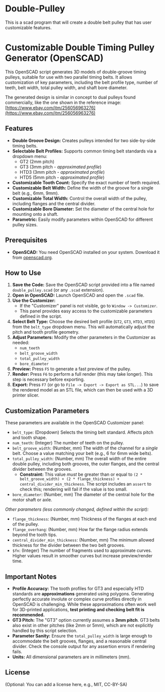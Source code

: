 # Double-Pulley
This is a scad program that will create a double belt pulley that has user customizable features.
# Customizable Double Timing Pulley Generator (OpenSCAD)

This OpenSCAD script generates 3D models of double-groove timing pulleys, suitable for use with two parallel timing belts. It allows customization of key parameters, including the belt profile type, number of teeth, belt width, total pulley width, and shaft bore diameter.

The generated design is similar in concept to dual pulleys found commercially, like the one shown in the reference image: [https://www.ebay.com/itm/256056963276](https://www.ebay.com/itm/256056963276)

## Features

*   **Double Groove Design:** Creates pulleys intended for two side-by-side timing belts.
*   **Selectable Belt Profiles:** Supports common timing belt standards via a dropdown menu:
    *   GT2 (2mm pitch)
    *   GT3 (3mm pitch - *approximated profile*)
    *   HTD3 (3mm pitch - *approximated profile*)
    *   HTD5 (5mm pitch - *approximated profile*)
*   **Customizable Tooth Count:** Specify the exact number of teeth required.
*   **Customizable Belt Width:** Define the width of the groove for a single belt (e.g., 6mm, 9mm).
*   **Customizable Total Width:** Control the overall width of the pulley, including flanges and the central divider.
*   **Customizable Bore Diameter:** Set the diameter of the central hole for mounting onto a shaft.
*   **Parametric:** Easily modify parameters within OpenSCAD for different pulley sizes.

## Prerequisites

*   **OpenSCAD:** You need OpenSCAD installed on your system. Download it from [openscad.org](https://openscad.org/).

## How to Use

1.  **Save the Code:** Save the OpenSCAD script provided into a file named `double_pulley.scad` (or any `.scad` extension).
2.  **Open in OpenSCAD:** Launch OpenSCAD and open the `.scad` file.
3.  **Use the Customizer:**
    *   If the "Customizer" panel is not visible, go to `Window -> Customizer`.
    *   This panel provides easy access to the customizable parameters defined in the script.
4.  **Select Belt Type:** Choose the desired belt profile (`GT2`, `GT3`, `HTD3`, `HTD5`) from the `belt_type` dropdown menu. This will automatically adjust the pitch and tooth profile geometry.
5.  **Adjust Parameters:** Modify the other parameters in the Customizer as needed:
    *   `num_teeth`
    *   `belt_groove_width`
    *   `total_pulley_width`
    *   `bore_diameter`
6.  **Preview:** Press `F5` to generate a fast preview of the pulley.
7.  **Render:** Press `F6` to perform a full render (this may take longer). This step is necessary before exporting.
8.  **Export:** Press `F7` (or go to `File -> Export -> Export as STL...`) to save the rendered model as an STL file, which can then be used with a 3D printer slicer.

## Customization Parameters

These parameters are available in the OpenSCAD Customizer panel:

*   `belt_type`: (Dropdown) Selects the timing belt standard. Affects pitch and tooth shape.
*   `num_teeth`: (Integer) The number of teeth on the pulley.
*   `belt_groove_width`: (Number, mm) The width of the channel for a *single* belt. Choose a value matching your belt (e.g., 6 for 6mm wide belts).
*   `total_pulley_width`: (Number, mm) The overall width of the entire double pulley, including both grooves, the outer flanges, and the central divider between the grooves.
    *   **Constraint:** This value *must* be greater than or equal to `(2 * belt_groove_width) + (2 * flange_thickness) + central_divider_min_thickness`. The script includes an `assert` to check this; rendering will fail if the value is too small.
*   `bore_diameter`: (Number, mm) The diameter of the central hole for the motor shaft or axle.

*Other parameters (less commonly changed, defined within the script):*

*   `flange_thickness`: (Number, mm) Thickness of the flanges at each end of the pulley.
*   `flange_overhang`: (Number, mm) How far the flange radius extends beyond the tooth tips.
*   `central_divider_min_thickness`: (Number, mm) The minimum allowed thickness for the divider between the two belt grooves.
*   `$fn`: (Integer) The number of fragments used to approximate curves. Higher values result in smoother curves but increase preview/render time.

## Important Notes

*   **Profile Accuracy:** The tooth profiles for GT3 and especially HTD standards are **approximations** generated using polygons. Generating perfectly accurate involute or complex curve profiles directly in OpenSCAD is challenging. While these approximations often work well for 3D-printed applications, **test printing and checking belt fit is recommended.**
*   **GT3 Pitch:** The "GT3" option currently assumes a **3mm pitch**. GT3 belts also exist in other pitches (like 2mm or 5mm), which are not explicitly handled by this script selection.
*   **Parameter Sanity:** Ensure the `total_pulley_width` is large enough to accommodate the belt grooves, flanges, and a reasonable central divider. Check the console output for any assertion errors if rendering fails.
*   **Units:** All dimensional parameters are in millimeters (mm).

## License

(Optional: You can add a license here, e.g., MIT, CC-BY-SA)

